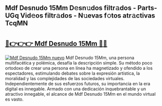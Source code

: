 ## Mdf Desnudo 15Mm D𝚎sn𝚞dos filtr𝚊dos - Parts-UGq Vid𝚎os filtr𝚊dos - N𝚞evas f𝚘tos atr𝚊ctivas TcqMN

# <h2><a href="http://mb3k80t.tromn.icu/?c=Mdf+Desnudo+15Mm">🔗👉👉👉 Mdf Desnudo 15Mm 🔗🔗</a></h2>

[![Mdf Desnudo 15Mm nuevo](https://i.imgur.com/pEAQMta.gif)](http://mb3k80t.tromn.icu/?c=Mdf+Desnudo+15Mm)
Mdf Desnudo 15Mm, una persona multifacética y polémica, desafía la descripción simple. Su método poco ortodoxo de crear una persona en línea ha magnetizado y ofendido a los espectadores, estimulando debates sobre la expresión artística, la moralidad y las complejidades de las sociedades virtuales. Independientemente de sus esfuerzos futuros, su importancia en la era digital es innegable. Armado con una dedicación inquebrantable y un atractivo innegable, el alcance de Mdf Desnudo 15Mm en el mundo virtual es vasto.
